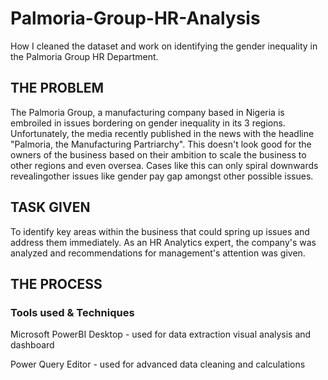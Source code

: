# Palmoria-Group-HR-Analysis

How I cleaned the dataset and work on identifying the gender inequality in the Palmoria Group HR Department.

## THE PROBLEM
The Palmoria Group, a manufacturing company based in Nigeria is embroiled in issues bordering on gender inequality in its 3 regions. Unfortunately, the media recently published in the news with the headline "Palmoria, the Manufacturing Partriarchy". This doesn't look good for the owners of the business based on their ambition to scale the business to other regions and even oversea. Cases like this can only spiral downwards revealingother issues like gender pay gap amongst other possible issues.

## TASK GIVEN
To identify key areas within the business that could spring up issues and address them immediately. As an HR Analytics expert, the company's was analyzed and recommendations for management's attention was given.

## THE PROCESS

### Tools used & Techniques
Microsoft PowerBI Desktop - used for data extraction visual analysis and dashboard

Power Query Editor - used for advanced data cleaning and calculations



